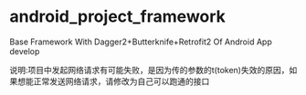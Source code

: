 # android_project_framework
Base Framework With Dagger2+Butterknife+Retrofit2 Of Android App develop

说明:项目中发起网络请求有可能失败，是因为传的参数的t(token)失效的原因，如果想能正常发送网络请求，请修改为自己可以跑通的接口

